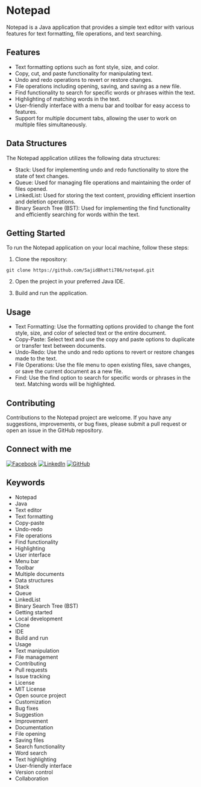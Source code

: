 # Notepad

Notepad is a Java application that provides a simple text editor with various features for text formatting, file operations, and text searching.

## Features

- Text formatting options such as font style, size, and color.
- Copy, cut, and paste functionality for manipulating text.
- Undo and redo operations to revert or restore changes.
- File operations including opening, saving, and saving as a new file.
- Find functionality to search for specific words or phrases within the text.
- Highlighting of matching words in the text.
- User-friendly interface with a menu bar and toolbar for easy access to features.
- Support for multiple document tabs, allowing the user to work on multiple files simultaneously.

## Data Structures

The Notepad application utilizes the following data structures:

- Stack: Used for implementing undo and redo functionality to store the state of text changes.
- Queue: Used for managing file operations and maintaining the order of files opened.
- LinkedList: Used for storing the text content, providing efficient insertion and deletion operations.
- Binary Search Tree (BST): Used for implementing the find functionality and efficiently searching for words within the text.

## Getting Started

To run the Notepad application on your local machine, follow these steps:

1. Clone the repository:

`git clone https://github.com/SajidBhatti786/notepad.git`

2. Open the project in your preferred Java IDE.

3. Build and run the application.

## Usage

- Text Formatting: Use the formatting options provided to change the font style, size, and color of selected text or the entire document.
- Copy-Paste: Select text and use the copy and paste options to duplicate or transfer text between documents.
- Undo-Redo: Use the undo and redo options to revert or restore changes made to the text.
- File Operations: Use the file menu to open existing files, save changes, or save the current document as a new file.
- Find: Use the find option to search for specific words or phrases in the text. Matching words will be highlighted.

## Contributing

Contributions to the Notepad project are welcome. If you have any suggestions, improvements, or bug fixes, please submit a pull request or open an issue in the GitHub repository.

## Connect with me
[![Facebook](https://img.shields.io/badge/Facebook-Follow-blue)](https://www.facebook.com/profile.php?id=100026991042689&mibextid=ZbWKwL)
[![LinkedIn](https://img.shields.io/badge/LinkedIn-Connect-blue)](https://www.linkedin.com/in/sajid-bhatti-b2436b24a)
[![GitHub](https://img.shields.io/github/followers/YOUR_GITHUB_USERNAME?style=social)](https://github.com/SajidBhatti786)

## Keywords

- Notepad
- Java
- Text editor
- Text formatting
- Copy-paste
- Undo-redo
- File operations
- Find functionality
- Highlighting
- User interface
- Menu bar
- Toolbar
- Multiple documents
- Data structures
- Stack
- Queue
- LinkedList
- Binary Search Tree (BST)
- Getting started
- Local development
- Clone
- IDE
- Build and run
- Usage
- Text manipulation
- File management
- Contributing
- Pull requests
- Issue tracking
- License
- MIT License
- Open source project
- Customization
- Bug fixes
- Suggestion
- Improvement
- Documentation
- File opening
- Saving files
- Search functionality
- Word search
- Text highlighting
- User-friendly interface
- Version control
- Collaboration
